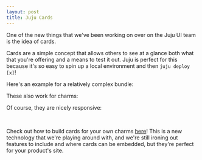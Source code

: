```yaml
---
layout: post
title: Juju Cards
---
```


One of the new things that we've been working on over on the Juju UI team is the idea of cards.

Cards are a simple concept that allows others to see at a glance both what that you're offering and a means to test it out.  Juju is perfect for this because it's so easy to spin up a local environment and then `juju deploy [x]`!

Here's an example for a relatively complex bundle:

<script async src="https://assets.ubuntu.com/v1/juju-cards-v1.0.9.js"></script>
<div class="juju-card" data-id="plumgrid-ons"></div>

These also work for charms:

<div class="juju-card" data-id="wordpress"></div>

Of course, they are nicely responsive:

<div class="juju-card" data-id="openstack-base" style="width:250px;float:left"></div>

<div class="juju-card" data-id="mediawiki" style="width:250px;float:left"></div>

<br clear="all" />

Check out how to build cards for your own charms [here](https://jujucharms.com/community/cards)!  This is a new technology that we're playing around with, and we're still ironing out features to include and where cards can be embedded, but they're perfect for your product's site.
